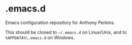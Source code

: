 # .emacs.d

Emacs configuration repository for Anthony Perkins.

This should be cloned to `~/.emacs.d` on Linux/Unix, and to
`%APPDATA%\.emacs.d` on Windows.
